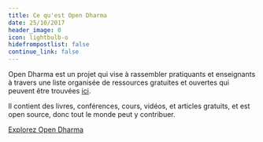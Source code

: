 ```yaml
---
title: Ce qu'est Open Dharma
date: 25/10/2017
header_image: 0
icon: lightbulb-o
hidefrompostlist: false
continue_link: false
---
```

Open Dharma est un projet qui vise à rassembler pratiquants et enseignants à travers une liste organisée de ressources gratuites et ouvertes qui peuvent être trouvées [ici](https://github.com/buddha-dharma/buddhism).

Il contient des livres, conférences, cours, vidéos, et articles gratuits, et est open source, donc tout le monde peut y contribuer.

[Explorez Open Dharma](https://github.com/buddha-dharma/buddhism)